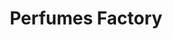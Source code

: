 ---
title: "Perfumes Factory"
url: /ciudad-guayana-puerto-ordaz/perfumes-factory-carrera-el-trebol/
shop: perfumería
---